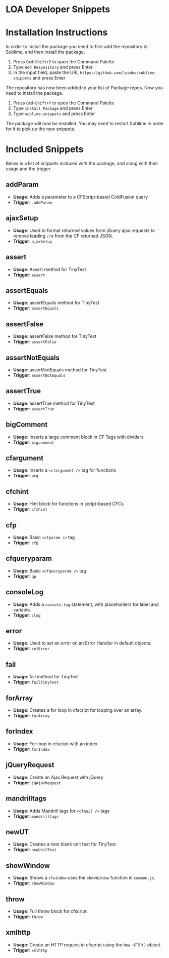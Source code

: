 LOA Developer Snippets
================

# Installation Instructions
In order to install the package you need to first add the repository to Sublime, and then install the package.

1. Press `Cmd+Shift+P` to open the Command Palette
1. Type `Add Respository` and press Enter
1. In the input field, paste the URL `https://github.com/loadev/sublime-snippets` and press Enter

The repository has now been added to your list of Package repos. Now you need to install the package.

1. Press `Cmd+Shift+P` to open the Command Palette
1. Type `Install Package` and press Enter
1. Type `sublime-snippets` and press Enter

The package will now be installed. You may need to restart Sublime in order for it to pick up the new snippets.

# Included Snippets

Below is a list of snippets incluced with the package, and along with their usage and the trigger.

## addParam
* **Usage**: Adds a parameter to a CFScript-based ColdFusion query
* **Trigger**: `.addParam`

## ajaxSetup
* **Usage**: Used to format returned values form jQuery ajax requests to remove leading `//`s from the CF returned JSON.
* **Trigger**: `ajaxSetup`

## assert
* **Usage**: Assert method for TinyTest
* **Trigger**: `assert`

## assertEquals
* **Usage**: assertEquals method for TinyTest
* **Trigger**: `assertEquals`

## assertFalse
* **Usage**: assertFalse method for TinyTest
* **Trigger**: `assertFalse`

## assertNotEquals
* **Usage**: assertNotEquals method for TinyTest
* **Trigger**: `assertNotEquals`

## assertTrue
* **Usage**: assertTrue method for TinyTest
* **Trigger**: `assertTrue`

## bigComment
* **Usage**: Inserts a large comment block in CF Tags with dividers
* **Trigger**: `bigcomment`

## cfargument
* **Usage**: Inserts a `<cfargument />` tag for functions
* **Trigger**: `arg`

## cfchint
* **Usage**: Hint block for functions in script-based CFCs
* **Trigger**: `cfchint`

## cfp
* **Usage**: Basic `<cfparam />` tag
* **Trigger**: `cfp`

## cfqueryparam
* **Usage**: Basic `<cfqueryparam />` tag
* **Trigger**: `qp`

## consoleLog
* **Usage**: Adds a `console.log` statement, with placeholders for label and variable.
* **Trigger**: `clog`
## error
* **Usage**: Used to set an error on an Error Handler in default objects.
* **Trigger**: `setError`

## fail
* **Usage**: fail method for TinyTest
* **Trigger**: `failTinyTest`

## forArray
* **Usage**: Creates a for loop in cfscript for looping over an array.
* **Trigger**: `forArray`

## forIndex
* **Usage**: For loop in cfscript with an index
* **Trigger**: `forIndex`

## jQueryRequest
* **Usage**: Create an Ajax Request with jQuery
* **Trigger**: `jqAjaxRequest`

## mandrilltags
* **Usage**: Adds Mandrill tags for `<cfmail />` tags
* **Trigger**: `mandrilltags`

## newUT
* **Usage**: Creates a new blank unit test for TinyTest
* **Trigger**: `newUnitTest`

## showWindow
* **Usage**: Shows a `cfwindow` uses the `showWindow` function in `common.js`.
* **Trigger**: `showWindow`

## throw
* **Usage**: Full throw block for cfscript.
* **Trigger**: `throw`

## xmlhttp
* **Usage**: Create an HTTP request in cfscript using the `New HTTP()` object.
* **Trigger**: `xmlhttp`
